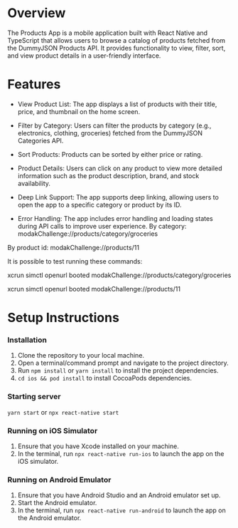 # Overview
The Products App is a mobile application built with React Native and TypeScript that allows users to browse a catalog of products fetched from the DummyJSON Products API. It provides functionality to view, filter, sort, and view product details in a user-friendly interface.

# Features
- View Product List: The app displays a list of products with their title, price, and thumbnail on the home screen.

- Filter by Category: Users can filter the products by category (e.g., electronics, clothing, groceries) fetched from the DummyJSON Categories API.

- Sort Products: Products can be sorted by either price or rating.

- Product Details: Users can click on any product to view more detailed information such as the product description, brand, and stock availability.

- Deep Link Support: The app supports deep linking, allowing users to open the app to a specific category or product by its ID.

- Error Handling: The app includes error handling and loading states during API calls to improve user experience.
By category: modakChallenge://products/category/groceries

By product id: modakChallenge://products/11

It is possible to test running these commands:

xcrun simctl openurl booted modakChallenge://products/category/groceries

xcrun simctl openurl booted modakChallenge://products/11 

# Setup Instructions
### Installation

1. Clone the repository to your local machine.
2. Open a terminal/command prompt and navigate to the project directory.
3. Run `npm install` or `yarn install` to install the project dependencies.
4. `cd ios && pod install` to install CocoaPods dependencies.

### Starting server
`yarn start` or `npx react-native start`

### Running on iOS Simulator

1. Ensure that you have Xcode installed on your machine.
2. In the terminal, run `npx react-native run-ios` to launch the app on the iOS simulator.

### Running on Android Emulator

1. Ensure that you have Android Studio and an Android emulator set up.
2. Start the Android emulator.
3. In the terminal, run `npx react-native run-android` to launch the app on the Android emulator.
